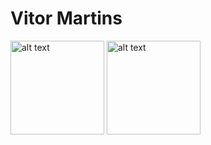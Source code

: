 # Vitor Martins

<img src="https://media.licdn.com/dms/image/D4D12AQGPsMj05z71VA/article-cover_image-shrink_600_2000/0/1693836846985?e=2147483647&v=beta&t=eqxVcd9LGvamjnWIcEXGZ8tYqUnShccB3vm07aQ1kHc" alt="alt text" width="150px">
<img src="https://media3.giphy.com/media/v1.Y2lkPTc5MGI3NjExZmp6cGYzNDg3OXA2aTQydTN3a3N6ZWRuc2Q4ZzAxaDliNzdud2p6biZlcD12MV9pbnRlcm5hbF9naWZfYnlfaWQmY3Q9Zw/KAq5w47R9rmTuvWOWa/giphy.gif" alt="alt text" width="150px">

